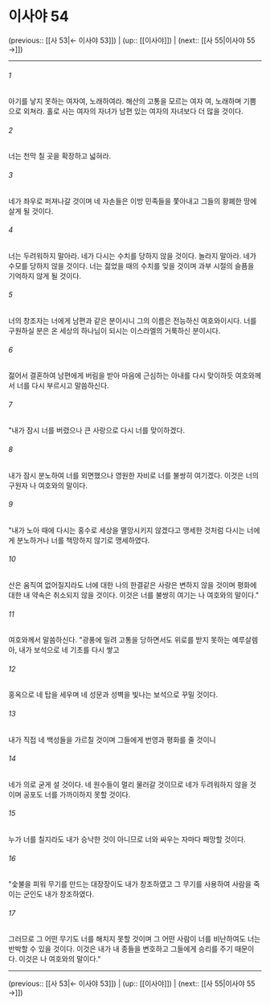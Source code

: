 # 이사야 54

(previous:: [[사 53|← 이사야 53]]) | (up:: [[이사야]]) | (next:: [[사 55|이사야 55 →]])

***




###### 1 

아기를 낳지 못하는 여자여, 노래하여라. 해산의 고통을 모르는 여자 여, 노래하며 기쁨으로 외쳐라. 홀로 사는 여자의 자녀가 남편 있는 여자의 자녀보다 더 많을 것이다. 



###### 2 

너는 천막 칠 곳을 확장하고 넓혀라. 



###### 3 

네가 좌우로 퍼져나갈 것이며 네 자손들은 이방 민족들을 쫓아내고 그들의 황폐한 땅에 살게 될 것이다. 



###### 4 

너는 두려워하지 말아라. 네가 다시는 수치를 당하지 않을 것이다. 놀라지 말아라. 네가 수모를 당하지 않을 것이다. 너는 젊었을 때의 수치를 잊을 것이며 과부 시절의 슬픔을 기억하지 않게 될 것이다. 



###### 5 

너의 창조자는 너에게 남편과 같은 분이시니 그의 이름은 전능하신 여호와이시다. 너를 구원하실 분은 온 세상의 하나님이 되시는 이스라엘의 거룩하신 분이시다. 



###### 6 

젊어서 결혼하여 남편에게 버림을 받아 마음에 근심하는 아내를 다시 맞이하듯 여호와께서 너를 다시 부르시고 말씀하신다. 



###### 7 

"내가 잠시 너를 버렸으나 큰 사랑으로 다시 너를 맞이하겠다. 



###### 8 

내가 잠시 분노하여 너를 외면했으나 영원한 자비로 너를 불쌍히 여기겠다. 이것은 너의 구원자 나 여호와의 말이다. 



###### 9 

"내가 노아 때에 다시는 홍수로 세상을 멸망시키지 않겠다고 맹세한 것처럼 다시는 너에게 분노하거나 너를 책망하지 않기로 맹세하였다. 



###### 10 

산은 움직여 없어질지라도 너에 대한 나의 한결같은 사랑은 변하지 않을 것이며 평화에 대한 내 약속은 취소되지 않을 것이다. 이것은 너를 불쌍히 여기는 나 여호와의 말이다." 



###### 11 

여호와께서 말씀하신다. "광풍에 밀려 고통을 당하면서도 위로를 받지 못하는 예루살렘아, 내가 보석으로 네 기초를 다시 쌓고 



###### 12 

홍옥으로 네 탑을 세우며 네 성문과 성벽을 빛나는 보석으로 꾸밀 것이다. 



###### 13 

내가 직접 네 백성들을 가르칠 것이며 그들에게 번영과 평화를 줄 것이니 



###### 14 

네가 의로 굳게 설 것이다. 네 원수들이 멀리 물러갈 것이므로 네가 두려워하지 않을 것이며 공포도 너를 가까이하지 못할 것이다. 



###### 15 

누가 너를 칠지라도 내가 승낙한 것이 아니므로 너와 싸우는 자마다 패망할 것이다. 



###### 16 

"숯불을 피워 무기를 만드는 대장장이도 내가 창조하였고 그 무기를 사용하여 사람을 죽이는 군인도 내가 창조하였다. 



###### 17 

그러므로 그 어떤 무기도 너를 해치지 못할 것이며 그 어떤 사람이 너를 비난하여도 너는 반박할 수 있을 것이다. 이것은 내가 내 종들을 변호하고 그들에게 승리를 주기 때문이다. 이것은 나 여호와의 말이다."

***

(previous:: [[사 53|← 이사야 53]]) | (up:: [[이사야]]) | (next:: [[사 55|이사야 55 →]])
